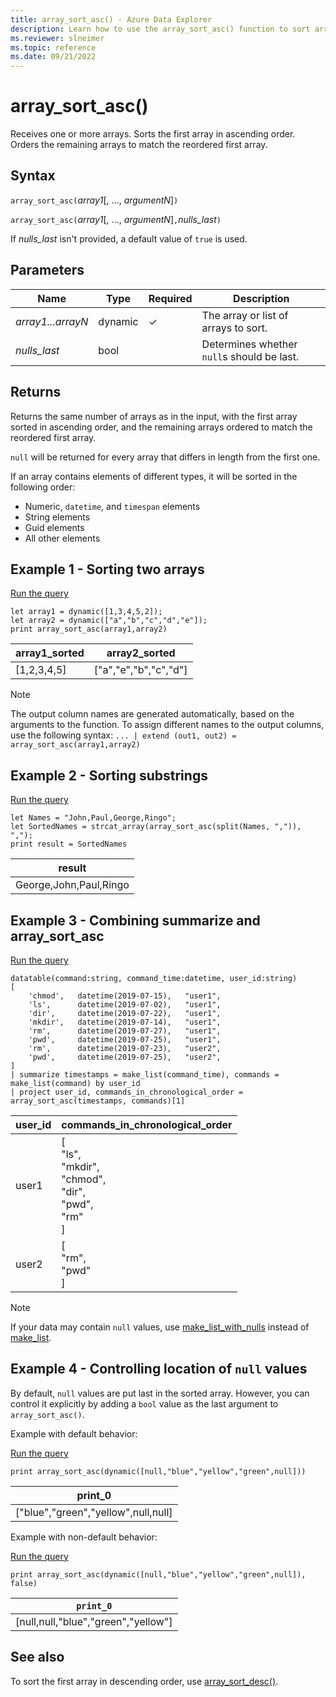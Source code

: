 ```yaml
---
title: array_sort_asc() - Azure Data Explorer
description: Learn how to use the array_sort_asc() function to sort arrays in ascending order.
ms.reviewer: slneimer
ms.topic: reference
ms.date: 09/21/2022
---
```

# array_sort_asc()

Receives one or more arrays. Sorts the first array in ascending order. Orders the remaining arrays to match the reordered first array.

## Syntax

`array_sort_asc(`*array1*[, ..., *argumentN*]`)`

`array_sort_asc(`*array1*[, ..., *argumentN*]`,`*nulls_last*`)`

If *nulls_last* isn't provided, a default value of `true` is used.

## Parameters

| Name | Type | Required | Description |
|--|--|--|--|
|*array1...arrayN*| dynamic | &check; | The array or list of arrays to sort.|
| *nulls_last* | bool |  | Determines whether `null`s should be last.|

## Returns

Returns the same number of arrays as in the input, with the first array sorted in ascending order, and the remaining arrays ordered to match the reordered first array.

`null` will be returned for every array that differs in length from the first one.

If an array contains elements of different types, it will be sorted in the following order:

* Numeric, `datetime`, and `timespan` elements
* String elements
* Guid elements
* All other elements

## Example 1 - Sorting two arrays

<a href="https://dataexplorer.azure.com/clusters/help/databases/Samples?query=H4sIAAAAAAAAA8tJLVFILCpKrDRUsFVIqcxLzM1M1og21DHWMdEx1TGK1bTmyoEpMUJWopSopKOUBMTJQJwCxKlKIMUFRZl5UOXxxflFJfGJxckaEAt0IIZoAgAts93scwAAAA==" target="_blank">Run the query</a>

```kusto
let array1 = dynamic([1,3,4,5,2]);
let array2 = dynamic(["a","b","c","d","e"]);
print array_sort_asc(array1,array2)
```

|array1_sorted|array2_sorted|
|---|---|
|[1,2,3,4,5]|["a","e","b","c","d"]|

> [!NOTE]
> The output column names are generated automatically, based on the arguments to the function. To assign different names to the output columns, use the following syntax: `... | extend (out1, out2) = array_sort_asc(array1,array2)`

## Example 2 - Sorting substrings

<a href="https://dataexplorer.azure.com/clusters/help/databases/Samples?query=H4sIAAAAAAAAA8tJLVHwS8xNLVawVVDyys/I0wlILM3RcU/NL0pP1QnKzEvPV7LmygGqCs4vKklNgaktLilKTiyJTywqSqzUAJPxxUAF8YnFyRrFBTmZJRpglToKSjpKmpoQypqroCgzr0ShKLW4NKcEaAiSkQD+ChdoiAAAAA==" target="_blank">Run the query</a>

```kusto
let Names = "John,Paul,George,Ringo";
let SortedNames = strcat_array(array_sort_asc(split(Names, ",")), ",");
print result = SortedNames
```

|result|
|---|
|George,John,Paul,Ringo|

## Example 3 - Combining summarize and array_sort_asc

<a href="https://dataexplorer.azure.com/clusters/help/databases/Samples?query=H4sIAAAAAAAAA5WR0WoDIRBF3/crJC9ZYQO7tiU00C8JQSYqiY2uy4yhpPTjq23sFmIK1ZdxOPdy5WqI6e6daVXwHka9oYh2PHTs+pbRerPREE0eOnYmg9IWjDfbhqWzVEcf9LJLY0Fb0Q/Pq369Gp543i+yclh037yjL7jG96LCa4tXwQ0varw/FcVtnscKj/5uHrGu8NObvpun9t+//B9mXvzTP/O75oPROZWF9t2wjFIEPxF7YR5ORjpLsf3dJv8pt8pwtr+UmpP1hOHVqFg2s1baUaojhjG4cLAKnAyoDSZLQISLpIBRAql2jjSL+XbYfQJov9dSfAIAAA==" target="_blank">Run the query</a>

```kusto
datatable(command:string, command_time:datetime, user_id:string)
[
    'chmod',   datetime(2019-07-15),   "user1",
    'ls',      datetime(2019-07-02),   "user1",
    'dir',     datetime(2019-07-22),   "user1",
    'mkdir',   datetime(2019-07-14),   "user1",
    'rm',      datetime(2019-07-27),   "user1",
    'pwd',     datetime(2019-07-25),   "user1",
    'rm',      datetime(2019-07-23),   "user2",
    'pwd',     datetime(2019-07-25),   "user2",
]
| summarize timestamps = make_list(command_time), commands = make_list(command) by user_id
| project user_id, commands_in_chronological_order = array_sort_asc(timestamps, commands)[1]
```

|user_id|commands_in_chronological_order|
|---|---|
|user1|[<br>  "ls",<br>  "mkdir",<br>  "chmod",<br>  "dir",<br>  "pwd",<br>  "rm"<br>]|
|user2|[<br>  "rm",<br>  "pwd"<br>]|

> [!NOTE]
> If your data may contain `null` values, use [make_list_with_nulls](make-list-with-nulls-aggfunction.md) instead of [make_list](makelist-aggfunction.md).

## Example 4 - Controlling location of `null` values

By default, `null` values are put last in the sorted array. However, you can control it explicitly by adding a `bool` value as the last argument to `array_sort_asc()`.

Example with default behavior:

<a href="https://dataexplorer.azure.com/clusters/help/databases/Samples?query=H4sIAAAAAAAAAysoyswrUUgsKkqsjC/OLyqJTyxO1kipzEvMzUzWiM4rzcnRUUrKKU1V0lGqTM3JyS8HMtKLUlPzlHRAkrGamgDOvUliQgAAAA==" target="_blank">Run the query</a>

```kusto
print array_sort_asc(dynamic([null,"blue","yellow","green",null]))
```

|print_0|
|---|
|["blue","green","yellow",null,null]|

Example with non-default behavior:

<a href="https://dataexplorer.azure.com/clusters/help/databases/Samples?query=H4sIAAAAAAAAAxXJUQqAIAwA0KvIvhR2owhZtkJYMzYlvH319+DdVrUHMqOZvVnP5CXuU+mqJS46RBA2GQwIk0Xa8+E0ZgX8c00YDhLn9ALNIgvjSQAAAA==" target="_blank">Run the query</a>

```kusto
print array_sort_asc(dynamic([null,"blue","yellow","green",null]), false)
```

|`print_0`|
|---|
|[null,null,"blue","green","yellow"]|

## See also

To sort the first array in descending order, use [array_sort_desc()](arraysortdescfunction.md).
